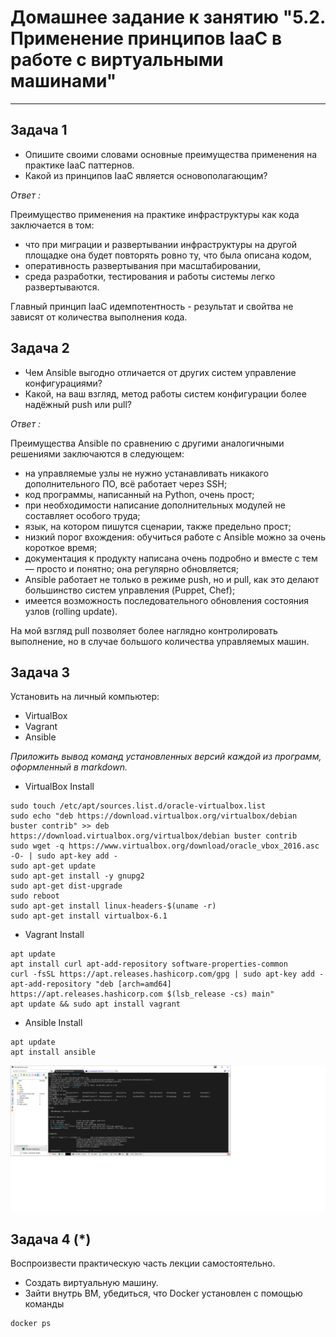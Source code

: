 
# Домашнее задание к занятию "5.2. Применение принципов IaaC в работе с виртуальными машинами"

---

## Задача 1

- Опишите своими словами основные преимущества применения на практике IaaC паттернов.
- Какой из принципов IaaC является основополагающим?

_Ответ :_

Преимущество применения на практике инфраструктуры как кода заключается в том:
- что при миграции и развертывании инфраструктуры на другой площадке она будет повторять ровно ту, 
что была описана кодом,  
- оперативность развертывания при масштабировании,
- среда разработки, тестирования и работы системы легко развертываются.

Главный принцип IaaC идемпотентность - результат и свойтва не зависят от количества выполнения кода.
## Задача 2

- Чем Ansible выгодно отличается от других систем управление конфигурациями?
- Какой, на ваш взгляд, метод работы систем конфигурации более надёжный push или pull?

_Ответ :_

Преимущества Ansible по сравнению с другими аналогичными решениями заключаются в следующем:

- на управляемые узлы не нужно устанавливать никакого дополнительного ПО, всё работает через SSH;
- код программы, написанный на Python, очень прост; 
- при необходимости написание дополнительных модулей не составляет особого труда;
- язык, на котором пишутся сценарии, также предельно прост;
- низкий порог вхождения: обучиться работе с Ansible можно за очень короткое время;
- документация к продукту написана очень подробно и вместе с тем — просто и понятно; она регулярно обновляется;
- Ansible работает не только в режиме push, но и pull, как это делают большинство систем управления (Puppet, Chef);
- имеется возможность последовательного обновления состояния узлов (rolling update).

На мой взгляд pull позволяет более наглядно контролировать выполнение, но в случае большого количества управляемых машин. 

## Задача 3

Установить на личный компьютер:

- VirtualBox
- Vagrant
- Ansible

*Приложить вывод команд установленных версий каждой из программ, оформленный в markdown.*


- VirtualBox Install
```
sudo touch /etc/apt/sources.list.d/oracle-virtualbox.list
sudo echo "deb https://download.virtualbox.org/virtualbox/debian buster contrib" >> deb https://download.virtualbox.org/virtualbox/debian buster contrib
sudo wget -q https://www.virtualbox.org/download/oracle_vbox_2016.asc -O- | sudo apt-key add -
sudo apt-get update
sudo apt-get install -y gnupg2
sudo apt-get dist-upgrade
sudo reboot
sudo apt-get install linux-headers-$(uname -r)
sudo apt-get install virtualbox-6.1
```
- Vagrant Install
```
apt update
apt install curl apt-add-repository software-properties-common
curl -fsSL https://apt.releases.hashicorp.com/gpg | sudo apt-key add -
apt-add-repository "deb [arch=amd64] https://apt.releases.hashicorp.com $(lsb_release -cs) main"
apt update && sudo apt install vagrant
```
- Ansible Install
```
apt update
apt install ansible
```
![](img/img.png)
## Задача 4 (*)

Воспроизвести практическую часть лекции самостоятельно.

- Создать виртуальную машину.
- Зайти внутрь ВМ, убедиться, что Docker установлен с помощью команды
```
docker ps
```
